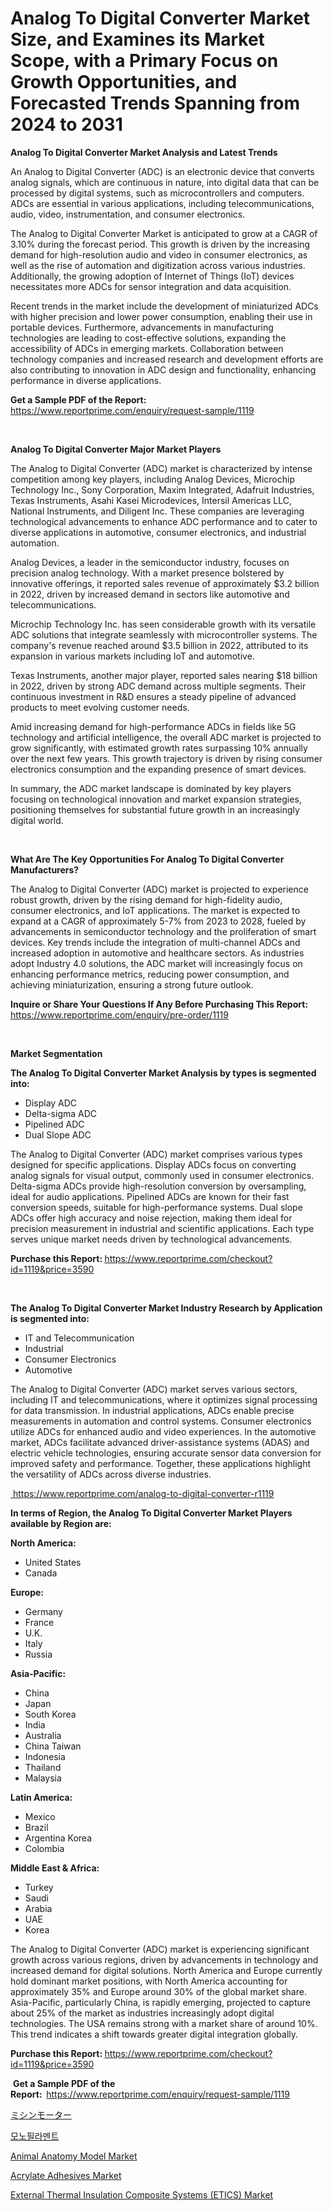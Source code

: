 <p><h1>Analog To Digital Converter Market Size, and Examines its Market Scope, with a Primary Focus on Growth Opportunities, and Forecasted Trends Spanning from 2024 to 2031</h1></p><p><strong>Analog To Digital Converter Market Analysis and Latest Trends</strong></p>
<p><p>An Analog to Digital Converter (ADC) is an electronic device that converts analog signals, which are continuous in nature, into digital data that can be processed by digital systems, such as microcontrollers and computers. ADCs are essential in various applications, including telecommunications, audio, video, instrumentation, and consumer electronics.</p><p>The Analog to Digital Converter Market is anticipated to grow at a CAGR of 3.10% during the forecast period. This growth is driven by the increasing demand for high-resolution audio and video in consumer electronics, as well as the rise of automation and digitization across various industries. Additionally, the growing adoption of Internet of Things (IoT) devices necessitates more ADCs for sensor integration and data acquisition.</p><p>Recent trends in the market include the development of miniaturized ADCs with higher precision and lower power consumption, enabling their use in portable devices. Furthermore, advancements in manufacturing technologies are leading to cost-effective solutions, expanding the accessibility of ADCs in emerging markets. Collaboration between technology companies and increased research and development efforts are also contributing to innovation in ADC design and functionality, enhancing performance in diverse applications.</p></p>
<p><strong>Get a Sample PDF of the Report:&nbsp;</strong> <a href="https://www.reportprime.com/enquiry/request-sample/1119">https://www.reportprime.com/enquiry/request-sample/1119</a></p>
<p>&nbsp;</p>
<p><strong>Analog To Digital Converter Major Market Players</strong></p>
<p><p>The Analog to Digital Converter (ADC) market is characterized by intense competition among key players, including Analog Devices, Microchip Technology Inc., Sony Corporation, Maxim Integrated, Adafruit Industries, Texas Instruments, Asahi Kasei Microdevices, Intersil Americas LLC, National Instruments, and Diligent Inc. These companies are leveraging technological advancements to enhance ADC performance and to cater to diverse applications in automotive, consumer electronics, and industrial automation.</p><p>Analog Devices, a leader in the semiconductor industry, focuses on precision analog technology. With a market presence bolstered by innovative offerings, it reported sales revenue of approximately $3.2 billion in 2022, driven by increased demand in sectors like automotive and telecommunications. </p><p>Microchip Technology Inc. has seen considerable growth with its versatile ADC solutions that integrate seamlessly with microcontroller systems. The company's revenue reached around $3.5 billion in 2022, attributed to its expansion in various markets including IoT and automotive.</p><p>Texas Instruments, another major player, reported sales nearing $18 billion in 2022, driven by strong ADC demand across multiple segments. Their continuous investment in R&D ensures a steady pipeline of advanced products to meet evolving customer needs.</p><p>Amid increasing demand for high-performance ADCs in fields like 5G technology and artificial intelligence, the overall ADC market is projected to grow significantly, with estimated growth rates surpassing 10% annually over the next few years. This growth trajectory is driven by rising consumer electronics consumption and the expanding presence of smart devices.</p><p>In summary, the ADC market landscape is dominated by key players focusing on technological innovation and market expansion strategies, positioning themselves for substantial future growth in an increasingly digital world.</p></p>
<p>&nbsp;</p>
<p><strong>What Are The Key Opportunities For Analog To Digital Converter Manufacturers?</strong></p>
<p><p>The Analog to Digital Converter (ADC) market is projected to experience robust growth, driven by the rising demand for high-fidelity audio, consumer electronics, and IoT applications. The market is expected to expand at a CAGR of approximately 5-7% from 2023 to 2028, fueled by advancements in semiconductor technology and the proliferation of smart devices. Key trends include the integration of multi-channel ADCs and increased adoption in automotive and healthcare sectors. As industries adopt Industry 4.0 solutions, the ADC market will increasingly focus on enhancing performance metrics, reducing power consumption, and achieving miniaturization, ensuring a strong future outlook.</p></p>
<p><strong>Inquire or Share Your Questions If Any Before Purchasing This Report:</strong> <a href="https://www.reportprime.com/enquiry/pre-order/1119">https://www.reportprime.com/enquiry/pre-order/1119</a></p>
<p>&nbsp;</p>
<p><strong>Market Segmentation</strong></p>
<p><strong>The Analog To Digital Converter Market Analysis by types is segmented into:</strong></p>
<p><ul><li>Display ADC</li><li>Delta-sigma ADC</li><li>Pipelined ADC</li><li>Dual Slope ADC</li></ul></p>
<p><p>The Analog to Digital Converter (ADC) market comprises various types designed for specific applications. Display ADCs focus on converting analog signals for visual output, commonly used in consumer electronics. Delta-sigma ADCs provide high-resolution conversion by oversampling, ideal for audio applications. Pipelined ADCs are known for their fast conversion speeds, suitable for high-performance systems. Dual slope ADCs offer high accuracy and noise rejection, making them ideal for precision measurement in industrial and scientific applications. Each type serves unique market needs driven by technological advancements.</p></p>
<p><strong>Purchase this Report:&nbsp;</strong><a href="https://www.reportprime.com/checkout?id=1119&price=3590">https://www.reportprime.com/checkout?id=1119&price=3590</a></p>
<p>&nbsp;</p>
<p><strong>The Analog To Digital Converter Market Industry Research by Application is segmented into:</strong></p>
<p><ul><li>IT and Telecommunication</li><li>Industrial</li><li>Consumer Electronics</li><li>Automotive</li></ul></p>
<p><p>The Analog to Digital Converter (ADC) market serves various sectors, including IT and telecommunications, where it optimizes signal processing for data transmission. In industrial applications, ADCs enable precise measurements in automation and control systems. Consumer electronics utilize ADCs for enhanced audio and video experiences. In the automotive market, ADCs facilitate advanced driver-assistance systems (ADAS) and electric vehicle technologies, ensuring accurate sensor data conversion for improved safety and performance. Together, these applications highlight the versatility of ADCs across diverse industries.</p></p>
<p><a href="https://www.reportprime.com/analog-to-digital-converter-r1119">&nbsp;https://www.reportprime.com/analog-to-digital-converter-r1119</a></p>
<p><strong>In terms of Region, the Analog To Digital Converter Market Players available by Region are:</strong></p>
<p>
    <p> <strong> North America: </strong>
        <ul>
            <li>United States</li>
            <li>Canada</li>
        </ul>
        </p> 
    <p> <strong> Europe: </strong>
        <ul>
            <li>Germany</li>
            <li>France</li>
            <li>U.K.</li>
            <li>Italy</li>
            <li>Russia</li>
        </ul>
        </p> 
    <p> <strong> Asia-Pacific: </strong>
        <ul>
            <li>China</li>
            <li>Japan</li>
            <li>South Korea</li>
            <li>India</li>
            <li>Australia</li>
            <li>China Taiwan</li>
            <li>Indonesia</li>
            <li>Thailand</li>
            <li>Malaysia</li>
        </ul>
        </p> 
    <p> <strong> Latin America: </strong>
        <ul>
            <li>Mexico</li>
            <li>Brazil</li>
            <li>Argentina Korea</li>
            <li>Colombia</li>
        </ul>
        </p> 
    <p> <strong> Middle East & Africa: </strong>
        <ul>
            <li>Turkey</li>
            <li>Saudi</li>
            <li>Arabia</li>
            <li>UAE</li>
            <li>Korea</li>
        </ul>
    </p>
    </p>
<p><p>The Analog to Digital Converter (ADC) market is experiencing significant growth across various regions, driven by advancements in technology and increased demand for digital solutions. North America and Europe currently hold dominant market positions, with North America accounting for approximately 35% and Europe around 30% of the global market share. Asia-Pacific, particularly China, is rapidly emerging, projected to capture about 25% of the market as industries increasingly adopt digital technologies. The USA remains strong with a market share of around 10%. This trend indicates a shift towards greater digital integration globally.</p></p>
<p><strong>Purchase this Report: </strong><a href="https://www.reportprime.com/checkout?id=1119&price=3590">https://www.reportprime.com/checkout?id=1119&price=3590</a></p>
<p>&nbsp;<strong>Get a Sample PDF of the Report:&nbsp;&nbsp;</strong><a href="https://www.reportprime.com/enquiry/request-sample/1119">https://www.reportprime.com/enquiry/request-sample/1119</a></p>
<p><strong></strong></p>
<p><p><a href="https://medium.com/@jessicagtk0/%E3%83%9F%E3%82%B7%E3%83%B3%E3%83%A2%E3%83%BC%E3%82%BF%E3%83%BC%E5%B8%82%E5%A0%B4%E8%AA%BF%E6%9F%BB-%E7%94%A3%E6%A5%AD%E9%80%B2%E5%8C%96%E3%81%8A%E3%82%88%E3%81%B32031%E5%B9%B4%E3%81%BE%E3%81%A7%E3%81%AE%E4%BA%88%E6%B8%AC-d969e6efdd17">ミシンモーター</a></p><p><a href="https://medium.com/@addiehirthe50/%EB%AA%A8%EB%85%B8%ED%95%84%EB%9D%BC%EB%A9%98%ED%8A%B8-%EC%8B%9C%EC%9E%A5-%EB%8F%99%ED%96%A5-%EB%AA%A8%EB%85%B8%ED%95%84%EB%9D%BC%EB%A9%98%ED%8A%B8-%EC%8B%9C%EC%9E%A5-%ED%86%B5%EC%B0%B0%EB%A0%A5-%EB%B0%8F-%EC%98%88%EC%B8%A1-%EB%B6%84%EC%84%9D-2024-2031-20ae12beb756">모노필라멘트</a></p><p><a href="https://medium.com/@hernandezdorothy026/future-of-animal-anatomy-model-market-global-market-forecast-and-market-trends-2024-2031-cd8686fb4896">Animal Anatomy Model Market</a></p><p><a href="https://www.linkedin.com/pulse/global-acrylate-adhesives-market-size-expected-reach-cagr-119-zpy1c?trackingId=lE2axl1bRXqUjphNtFSx9w%3D%3D">Acrylate Adhesives Market</a></p><p><a href="https://issuu.com/reportprime-2/docs/external-thermal-insulation-composi_f13b5a5b26b0c3">External Thermal Insulation Composite Systems (ETICS) Market</a></p></p>